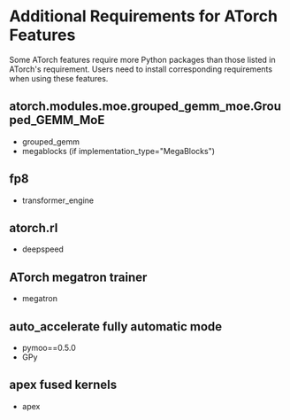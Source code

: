 # Additional Requirements for ATorch Features

Some ATorch features require more Python packages than those listed in ATorch's requirement. Users need to install corresponding requirements when using these features.

## atorch.modules.moe.grouped_gemm_moe.Grouped_GEMM_MoE
- grouped_gemm
- megablocks (if implementation_type="MegaBlocks")

## fp8
- transformer_engine

## atorch.rl
- deepspeed

## ATorch megatron trainer
- megatron

## auto_accelerate fully automatic mode
- pymoo==0.5.0
- GPy

## apex fused kernels
- apex
